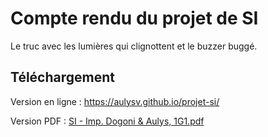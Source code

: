 # Compte rendu du projet de SI

Le truc avec les lumières qui clignottent et le buzzer buggé.

## Téléchargement

Version en ligne : https://aulysv.github.io/projet-si/

Version PDF : [SI - Imp. Dogoni & Aulys, 1G1.pdf](https://github.com/AulysV/projet-si/files/8311123/SI.-.Imp.Dogoni.Aulys.1G1.pdf)
